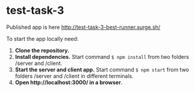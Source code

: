 # test-task-3

Published app is here http://test-task-3-best-runner.surge.sh/

To start the app locally need:
1) **Clone the repository.**
2) **Install dependencies.** Start command `$ npm install` from two folders /server and /client.
3) **Start the server and client app.** Start command `$ npm start` from two folders /server and /client in different terminals.
4) **Open http://localhost:3000/ in a browser**.
